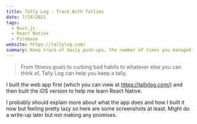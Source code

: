 ```yaml
---
title: Tally Log - Track With Tallies
date: 7/24/2021
tags:
  - Nuxt.js
  - React Native
  - Firebase
website: https://tallylog.com/
summary: Keep track of daily push-ups, the number of times you managed to floss this week, or how many books you've read this year. Whatever you want!
---
```


> From fitness goals to curbing bad habits to whatever else you can think of, Tally Log can help you keep a tally.

I built the web app first (which you can view at https://tallylog.com/) and then built the iOS version to help me learn React Native.

<download-on-app-store href="https://apps.apple.com/us/app/tally-log-track-with-tallies/id1570186525"></download-on-app-store>

I probably should explain more about what the app does and how I built it now but feeling pretty lazy so here are some screenshots at least. Might do a write-up later but not making any promises.

<base-grid>
  <base-image src="/images/content/tally-log-ios--1.jpg" alt="Tally Log app store screenshot #1" max-width="500px"></base-image>
  <base-image src="/images/content/tally-log-ios--2.jpg" alt="Tally Log app store screenshot #2" max-width="500px"></base-image>
</base-grid>
